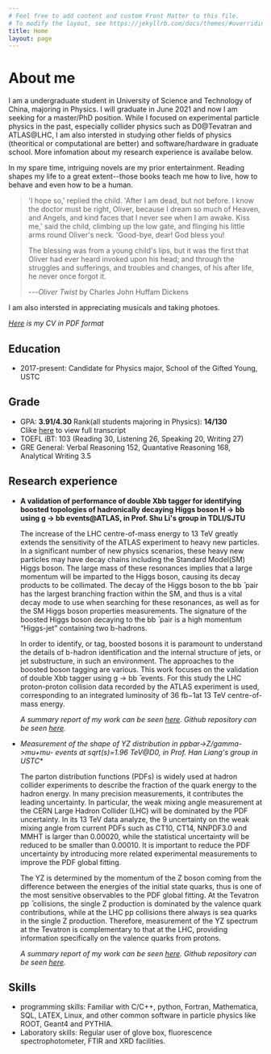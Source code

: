 ```yaml
---
# Feel free to add content and custom Front Matter to this file.
# To modify the layout, see https://jekyllrb.com/docs/themes/#overriding-theme-defaults
title: Home
layout: page
---
```


# About me
I am a undergraduate student in University of Science and Technology of China, majoring in Physics. I will graduate in June 2021 and now I am seeking for a master/PhD position. While I focused on experimental particle physics in the past, especially collider physics such as D0@Tevatran and ATLAS@LHC, I am also intersted in studying other fields of physics (theoritical or computational are better) and software/hardware in graduate school. More infomation about my research experience is availabe below.

In my spare time, intriguing novels are my prior entertainment. Reading shapes my life to a great extent--those books teach me how to live, how to behave and even how to be a human. 

> 'I hope so,' replied the child. 'After I am dead, but not before. I know the doctor must be right, Oliver, because I dream so much of Heaven, and Angels, and kind faces that I never see when I am awake. Kiss me,' said the child, climbing up the low gate, and flinging his little arms round Oliver's neck. 'Good-bye, dear! God bless you!
> 
> The blessing was from a young child's lips, but it was the first that Oliver had ever heard invoked upon his head; and through the struggles and sufferings, and troubles and changes, of his after life, he never once forgot it.
> 
> ---*Oliver Twist* by Charles John Huffam Dickens

I am also intersted in appreciating musicals and taking photoes.

*[Here]() is my CV in PDF format*

## Education
- 2017-present: Candidate for Physics major, School of the Gifted Young, USTC

## Grade
- GPA: **3.91/4.30**  Rank(all students majoring in Physics): **14/130**  
  Clike [here]() to view full transcript
- TOEFL iBT: 103 (Reading 30, Listening 26, Speaking 20, Writing 27)
- GRE General: Verbal Reasoning 152, Quantative Reasoning 168, Analytical Writing 3.5

## Research experience
- **A validation of performance of double Xbb tagger for identifying boosted topologies of hadronically decaying Higgs boson H → bb using g → bb events@ATLAS, in Prof. Shu Li's group in TDLI/SJTU**

  The increase of the LHC centre-of-mass energy to 13 TeV greatly extends the sensitivity of the ATLAS experiment to heavy new particles. In a significant number of new physics scenarios, these heavy new particles may have decay chains including the Standard Model(SM) Higgs boson. The large mass of these resonances implies that a large momentum will be imparted to the Higgs boson, causing its decay products to be collimated. The decay of the Higgs boson to the bb ̄ pair has the largest branching fraction within the SM, and thus is a vital decay mode to use when searching for these resonances, as well as for the SM Higgs boson properties measurements. The signature of the boosted Higgs boson decaying to the bb ̄ pair is a high momentum “Higgs-jet” containing two b-hadrons.

  In order to identify, or tag, boosted bosons it is paramount to understand the details of b-hadron identification and the internal structure of jets, or jet substructure, in such an environment. The approaches to the boosted boson tagging are various. This work focuses on the validation of double Xbb tagger using g → bb ̄ events. For this study the LHC proton-proton collision data recorded by the ATLAS experiment is used, corresponding to an integrated luminosity of 36 fb−1at 13 TeV centre-of-mass energy.

  *A summary report of my work can be seen [here](). Github repository can be seen [here]().*

- **Measurement of the shape of YZ distribution in ppbar->Z/gamma*->mu+mu- events at sqrt(s)=1.96 TeV@D0, in Prof. Han Liang's group in USTC**

  The parton distribution functions (PDFs) is widely used at hadron collider experiments to describe the fraction of the quark energy to the hadron energy. In many precision measurements, it contributes the leading uncertainty. In particular, the weak mixing angle measurement at the CERN Large Hadron Collider (LHC) will be dominated by the PDF uncertainty. In its 13 TeV data analyze, the 9 uncertainty on the weak mixing angle from current PDFs such as CT10, CT14, NNPDF3.0 and MMHT is larger than 0.00020, while the statistical uncertainty will be reduced to be smaller than 0.00010. It is important to reduce the PDF uncertainty by introducing more related experimental measurements to improve the PDF global fitting.

  The YZ is determined by the momentum of the Z boson coming from the difference between the energies of the initial state quarks, thus is one of the most sensitive observables to the PDF global fitting. At the Tevatron pp ̄ collisions, the single Z production is dominated by the valence quark contributions, while at the LHC pp collisions there always is sea quarks in the single Z production. Therefore, measurement of the YZ spectrum at the Tevatron is complementary to that at the LHC, providing information specifically on the valence quarks from protons.

  *A summary report of my work can be seen [here](). Github repository can be seen [here]().*

## Skills
  - programming skills: Familiar with C/C++, python, Fortran, Mathematica, SQL, LATEX, Linux, and other common software in particle physics like ROOT, Geant4 and PYTHIA.
  - Laboratory skills: Regular user of glove box, fluorescence spectrophotometer, FTIR and XRD facilities.
